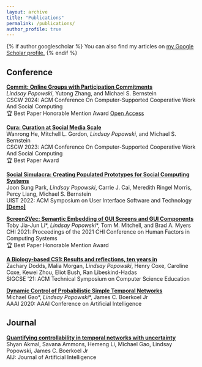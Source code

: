 ```yaml
---
layout: archive
title: "Publications"
permalink: /publications/
author_profile: true
---
```


{% if author.googlescholar %}
  You can also find my articles on <u><a href="{{author.googlescholar}}">my Google Scholar profile</a>.</u>
{% endif %}

## Conference ##

[**Commit: Online Groups with Participation Commitments**](https://doi.org/10.1145/3687027)<br/>
*Lindsay Popowski*, Yutong Zhang, and Michael S. Bernstein<br/>
CSCW 2024: ACM Conference On Computer-Supported Cooperative Work And Social Computing<br/>
🏆 Best Paper Honorable Mention Award
[Open Access](https://arxiv.org/abs/2410.23267)

[**Cura: Curation at Social Media Scale**](https://doi.org/10.1145/3610186)<br/>
Wanrong He, Mitchell L. Gordon, *Lindsay Popowski*, and Michael S. Bernstein<br/>
CSCW 2023: ACM Conference On Computer-Supported Cooperative Work And Social Computing<br/>
🏆 Best Paper Award

[**Social Simulacra: Creating Populated Prototypes for Social Computing Systems**](https://doi.org/10.1145/3526113.3545616)<br/>
Joon Sung Park, *Lindsay Popowski*, Carrie J. Cai, Meredith Ringel Morris, Percy Liang, Michael S. Bernstein<br/>
UIST 2022: ACM Symposium on User Interface Software and Technology<br/>
[**\[Demo\]**](https://social-simulacra.herokuapp.com/)

[**Screen2Vec: Semantic Embedding of GUI Screens and GUI Components**](https://dl.acm.org/doi/10.1145/3411764.3445049)<br/>
Toby Jia-Jun Li\*, *Lindsay Popowski*\*, Tom M. Mitchell, and Brad A. Myers<br/>
CHI 2021: Proceedings of the 2021 CHI Conference on Human Factors in Computing Systems<br/>
🏆 Best Paper Honorable Mention Award

[**A Biology-based CS1: Results and reflections, ten years in**](https://dl.acm.org/doi/abs/10.1145/3408877.3432469)<br/>
Zachary Dodds, Malia Morgan, *Lindsay Popowski*, Henry Coxe, Caroline Coxe, Kewei Zhou, Eliot Bush, Ran Libeskind-Hadas<br/>
SIGCSE '21: ACM Technical Symposium on Computer Science Education<br/>

[**Dynamic Control of Probabilistic Simple Temporal Networks**](https://doi.org/10.1609/aaai.v34i06.6538)<br/>
Michael Gao\*, *Lindsay Popowski*\*, James C. Boerkoel Jr<br/>
AAAI 2020: AAAI Conference on Artificial Intelligence<br/>

## Journal ##
[**Quantifying controllability in temporal networks with uncertainty**](https://doi.org/10.1016/j.artint.2020.103384)<br/>
Shyan Akmal, Savana Ammons, Hemeng Li, Michael Gao, Lindsay Popowski, James C. Boerkoel Jr<br/>
AIJ: Journal of Artificial Intelligence

